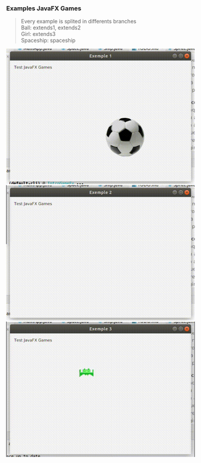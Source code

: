 ### Examples JavaFX Games

>Every example is splited in differents branches</br>
>Ball: extends1, extends2</br>
>Girl: extends3</br>
>Spaceship: spaceship</br>


![Pilota](src/main/captures/ball.gif)
![Noia](src/main/captures/girl.gif)
![Nau espacial](src/main/captures/ship.gif)

